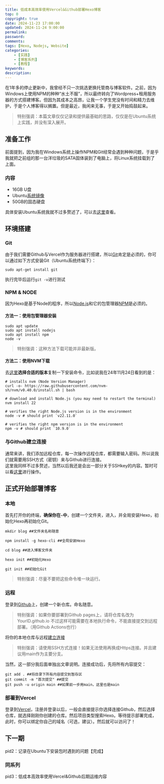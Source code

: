 ```yaml
---
title: 低成本高效率使用Vercel&Github部署Hexo博客
top: 0
copyright: true
date: 2024-11-23 17:00:00
updated: 2024-11-24 9:00:00
permalink:
password:
comments:
tags: [Hexo, Nodejs, Website]
categories: 
    - [实践]
    - [博客系列]
    - [教程]
keywords:
description:
---
```

在1年多的停止更新中，我曾经不只一次挑选更换托管商与博客软件。之前，因为Windows上使用NPM的种种“水土不服”，所以最终转向了Wordpress+租用服务器的方式搭建博客。但因为其成本之高昂，让我一个学生党没有时间和精力去维护，于是个人博客得以搁置。但是最近，我闲来无事，于是又开始捣鼓起来。

> 特别强调：本篇文章仅仅记录和提供最基础的思路，仅仅是在Ubuntu系统上实践，并没有深入展开。

<!--more-->
## 准备工作
前面提到，因为我在Windows系统上操作NPM和Git经常会遇到种种问题，于是乎我就把之前组的那一台洋垃圾的SATA固体装到了电脑上，将Linux系统挂载到了上面。
### 内容
- 16GB U盘
- Ubuntu[系统镜像](https://cn.ubuntu.com/download)
- 50GB的固态硬盘

具体安装Ubuntu系统我就不过多赘述了，可以去[这里](https://www.bilibili.com/video/BV1554y1n7zv/)查看。
## 环境搭建
### Git
由于我们需要Github与Vercel作为服务器进行搭建，所以[Git](https://git-scm.com/)肯定是必须的，你可以通过如下方式安装Git（Ubuntu系统终端下）：
```
sudo apt-get install git
```
执行完毕后运行`git -v`进行测试
### NPM & NODE
因为Hexo是基于Node的程序，所以[Node.js](https://nodejs.org/zh-cn)和它的包管理器[NPM](https://npm.nodejs.cn/)是必须的。
#### 方法一：使用包管理器安装
```
sudo apt update
sudo apt install nodejs
sudo apt install npm
node -v
```
> 特别强调：这种方法下载可能并非最新版。
#### 方法二：使用NVM下载
去[这里](https://nodejs.org/en/download/package-manager)**选择合适的版本**复制一下安装命令，比如说我在24年11月24日看到的是：
```
# installs nvm (Node Version Manager)
curl -o- https://raw.githubusercontent.com/nvm-sh/nvm/v0.40.0/install.sh | bash

# download and install Node.js (you may need to restart the terminal)
nvm install 22

# verifies the right Node.js version is in the environment
node -v # should print `v22.11.0`

# verifies the right npm version is in the environment
npm -v # should print `10.9.0`
```
### 与Github建立连接
通常来讲，我们添加远程仓库，每一次操作远程仓库，都需要输入密码。所以说我们就需要用SSH方式（密钥）来与Github进行连接。   
这里我同样不过多赘述，当然以后我还是会出一部分关于SSHkey的内容。暂时可以看[这里](https://zhuanlan.zhihu.com/p/688103044)进行操作。
## 正式开始部署博客
### 本地
首先打开你的终端，**确保你在``~``中**，创建一个文件夹，进入，并全局安装Hexo，初始化Hexo再初始化Git。
```
mkdir blog ##文件夹名称随意

npm install -g hexo-cli ##全局安装Hexo

cd blog ##进入博客文件夹

hexo init ##初始化Hexo

git init ##初始化Git
```
> 特别强调：尽量不要把这些命令堆一块运行。
### 远程
登录到[Github](https://github.com)上，创建一个新仓库。命名随意。
> 特别强调：如果你要部署到Github pages上，请将仓库名改为YourID.github.io
> 不过这样可能需要在本地执行命令，不能直接提交到远程部署。（用Github Actions也行）

将你的本地仓库与远程[建立连接](https://geek-docs.com/git/git-questions/3_git_git_connect_existing_local_repository_to_existing_remote_repository.html)
> 特别强调：请使用SSH方式连接！如果无法使用再换成Https连接。并且建议用main作为主要分支。

当然，这一部分我后面单独出文章说明。连接成功后，先将所有内容提交：
```
git add . ##将目录下所有内容提交到暂存区
git commit -m "首次提交" ##提交
git push -u origin main ##如果前一步用main，这里也是main
```
### 部署到Vercel
登录到[Vercel](https://vercel.com/)，注册并登录以后，一般会直接提示你选择连接Github，然后选择仓库，就选择刚刚你创建的仓库。然后项目类型搜索Hexo。等待提示部署完成，此时，你可以绑定你自己的域名（可选，建议）。然后就可以访问了！
## 下一期
pid2：记录在Ubuntu下安装包时遇到的问题【完成】
### 同系列
pid3：低成本高效率使用Vercel&Github后期运维内容